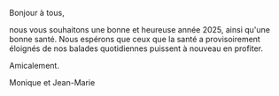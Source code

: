 Bonjour à tous,

nous vous souhaitons une bonne et heureuse année 2025, ainsi qu'une bonne santé.
Nous espérons que ceux que la santé a provisoirement éloignés de nos balades quotidiennes puissent à nouveau en profiter.

Amicalement.

Monique et Jean-Marie
